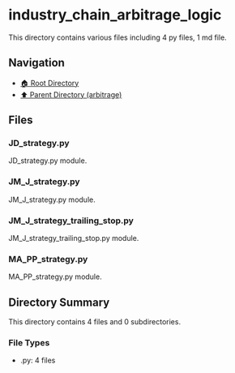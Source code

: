 # industry_chain_arbitrage_logic

This directory contains various files including 4 py files, 1 md file.

## Navigation

* [🏠 Root Directory](/arbitrage/industry_chain_arbitrage_logic/../arbitrage/industry_chain_arbitrage_logic/..README.md)
* [⬆️ Parent Directory (arbitrage)](../README.md)

## Files

### JD_strategy.py

JD_strategy.py module.

### JM_J_strategy.py

JM_J_strategy.py module.

### JM_J_strategy_trailing_stop.py

JM_J_strategy_trailing_stop.py module.

### MA_PP_strategy.py

MA_PP_strategy.py module.

## Directory Summary

This directory contains 4 files and 0 subdirectories.

### File Types

* .py: 4 files
